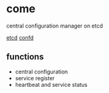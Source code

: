come
====

central configuration manager on etcd


[etcd](https://github.com/coreos/etcd)
[confd](https://github.com/kelseyhightower/confd)

## functions

- central configuration
- service register
- heartbeat and service status